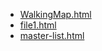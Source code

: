 * [WalkingMap.html](WalkingMap.html)
* [file1.html](file1.html)
* [master-list.html](master-list.html)